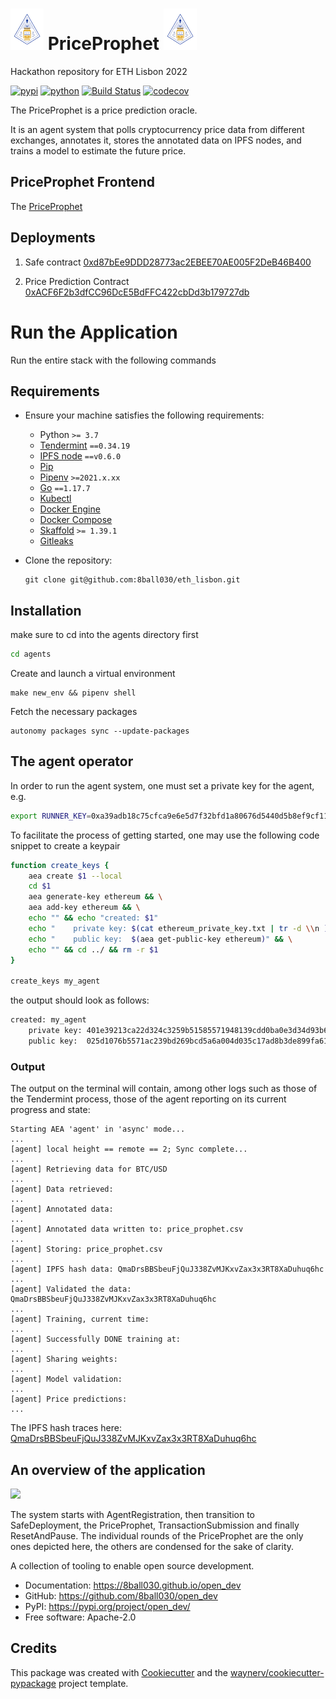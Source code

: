 # ![](./frontend/Logo_ETH_Lisbon.webp) PriceProphet ![](./frontend/Logo_ETH_Lisbon.webp)
Hackathon repository for ETH Lisbon 2022


[![pypi](https://img.shields.io/pypi/v/open_dev.svg)](https://pypi.org/project/open_dev/)
[![python](https://img.shields.io/pypi/pyversions/open_dev.svg)](https://pypi.org/project/open_dev/)
[![Build Status](https://github.com/8ball030/open_dev/actions/workflows/dev.yml/badge.svg)](https://github.com/8ball030/open_dev/actions/workflows/dev.yml)
[![codecov](https://codecov.io/gh/8ball030/open_dev/branch/main/graphs/badge.svg)](https://codecov.io/github/8ball030/open_dev)

The PriceProphet is a price prediction oracle.

It is an agent system that polls cryptocurrency price data from different exchanges, annotates it, stores the annotated data on IPFS nodes, and trains a model to estimate the future price. 


## PriceProphet Frontend

   The [PriceProphet](http://146.190.230.176:3000/)

## Deployments

1. Safe contract
   [0xd87bEe9DDD28773ac2EBEE70AE005F2DeB46B400](https://cronoscan.com/address/0xd87bee9ddd28773ac2ebee70ae005f2deb46b400)

2. Price Prediction Contract
   [0xACF6F2b3dfCC96DcE5BdFFC422cbDd3b179727db](https://cronoscan.com/address/0xacf6f2b3dfcc96dce5bdffc422cbdd3b179727db)


# Run the Application
Run the entire stack with the following commands


## Requirements

- Ensure your machine satisfies the following requirements:

    - Python `>= 3.7`
    - [Tendermint](https://docs.tendermint.com/master/introduction/install.html) `==0.34.19`
    - [IPFS node](https://docs.ipfs.io/install/command-line/#official-distributions) `==v0.6.0`
    - [Pip](https://pip.pypa.io/en/stable/installation/)
    - [Pipenv](https://pipenv.pypa.io/en/latest/install/) `>=2021.x.xx`
    - [Go](https://go.dev/doc/install) `==1.17.7`
    - [Kubectl](https://kubernetes.io/docs/tasks/tools/)
    - [Docker Engine](https://docs.docker.com/engine/install/)
    - [Docker Compose](https://docs.docker.com/compose/install/)
    - [Skaffold](https://skaffold.dev/docs/install/#standalone-binary) `>= 1.39.1`
    - [Gitleaks](https://github.com/zricethezav/gitleaks/releases/latest)

- Clone the repository:

      git clone git@github.com:8ball030/eth_lisbon.git


## Installation

make sure to cd into the agents directory first
```bash
cd agents
```

Create and launch a virtual environment
```
make new_env && pipenv shell
```

Fetch the necessary packages
```
autonomy packages sync --update-packages
```


## The agent operator

In order to run the agent system, one must set a private key for the agent, e.g.

```bash
export RUNNER_KEY=0xa39adb18c75cfca9e6e5d7f32bfd1a80676d5440d5b8ef9cf11c818b8167a003
```

To facilitate the process of getting started, one may use the following code snippet to create a keypair

```bash
function create_keys {
    aea create $1 --local
    cd $1
    aea generate-key ethereum && \
    aea add-key ethereum && \
    echo "" && echo "created: $1"
    echo "    private key: $(cat ethereum_private_key.txt | tr -d \\n )" && \
    echo "    public key:  $(aea get-public-key ethereum)" && \
    echo "" && cd ../ && rm -r $1
}

create_keys my_agent
```

the output should look as follows:

```bash
created: my_agent
    private key: 401e39213ca22d324c3259b51585571948139cdd0ba0e3d34d93b61bbea292b5
    public key:  025d1076b5571ac239bd269bcd5a6a004d035c17ad8b3de899fa6144e8f57d3310
```

### Output

The output on the terminal will contain, among other logs such as those of the Tendermint process, those of the agent reporting on its current progress and state:

```
Starting AEA 'agent' in 'async' mode...
...
[agent] local height == remote == 2; Sync complete...
...
[agent] Retrieving data for BTC/USD
...
[agent] Data retrieved:
...
[agent] Annotated data:
...
[agent] Annotated data written to: price_prophet.csv
...
[agent] Storing: price_prophet.csv
...
[agent] IPFS hash data: QmaDrsBBSbeuFjQuJ338ZvMJKxvZax3x3RT8XaDuhuq6hc
...
[agent] Validated the data: QmaDrsBBSbeuFjQuJ338ZvMJKxvZax3x3RT8XaDuhuq6hc
...
[agent] Training, current time:
...
[agent] Successfully DONE training at:
...
[agent] Sharing weights:
...
[agent] Model validation:
...
[agent] Price predictions:
...
```

The IPFS hash traces here: [QmaDrsBBSbeuFjQuJ338ZvMJKxvZax3x3RT8XaDuhuq6hc](https://gateway.autonolas.tech/ipfs/QmaDrsBBSbeuFjQuJ338ZvMJKxvZax3x3RT8XaDuhuq6hc)


## An overview of the application


[![](https://mermaid.ink/img/pako:eNqNlL9ugzAQh18FeU5egKESLR06tEUQtQvLBV_AKtjUf4YoybvXhVQxBpMyWcd9389GnE-kEhRJTGoJfRPt0pKXPLKPMvuxlNTIdY41U1qCZoIn-4olfT-2zd6OZeR0XHiyAg6YYt-KY2e5dVO03T6c0_e357OHueYhyAvJJKswk6Jv8No75R1xjt8GlU5BQy7MzeXXHSThXGjQ6DAhYkE_nNQ3uCfVQuJ_-gPuKe-IP6BldL7teX9APOMd904C46_2P2rvAQG5J3DUn8jqRhcNSMbrdSLgnhsc_WC47tT-cnexQMaSxknJJFJWeQEhJhDhOaZfnyvw9Qv94Y8_4Vdal6bNwQuz75hS_h2xFDDf-w0OZ-WoUGdgFCaPTy9LATfLZMotlnA6kH_j6pTc6Q7eZ2RDOpQdMGpvy9NvuSS6wQ5LEtslBflVkpJfbB8YLYojr0ispcENMf0wCAzsKToSH6BVePkBJgbmIA?type=png)](https://mermaid.live/edit#pako:eNqNlL9ugzAQh18FeU5egKESLR06tEUQtQvLBV_AKtjUf4YoybvXhVQxBpMyWcd9389GnE-kEhRJTGoJfRPt0pKXPLKPMvuxlNTIdY41U1qCZoIn-4olfT-2zd6OZeR0XHiyAg6YYt-KY2e5dVO03T6c0_e357OHueYhyAvJJKswk6Jv8No75R1xjt8GlU5BQy7MzeXXHSThXGjQ6DAhYkE_nNQ3uCfVQuJ_-gPuKe-IP6BldL7teX9APOMd904C46_2P2rvAQG5J3DUn8jqRhcNSMbrdSLgnhsc_WC47tT-cnexQMaSxknJJFJWeQEhJhDhOaZfnyvw9Qv94Y8_4Vdal6bNwQuz75hS_h2xFDDf-w0OZ-WoUGdgFCaPTy9LATfLZMotlnA6kH_j6pTc6Q7eZ2RDOpQdMGpvy9NvuSS6wQ5LEtslBflVkpJfbB8YLYojr0ispcENMf0wCAzsKToSH6BVePkBJgbmIA)

The system starts with AgentRegistration, then transition to SafeDeployment, the PriceProphet, TransactionSubmission and finally ResetAndPause. The individual rounds of the PriceProphet are the only ones depicted here, the others are condensed for the sake of clarity.


A collection of tooling to enable open source development.

* Documentation: <https://8ball030.github.io/open_dev>
* GitHub: <https://github.com/8ball030/open_dev>
* PyPI: <https://pypi.org/project/open_dev/>
* Free software: Apache-2.0


## Credits

This package was created with [Cookiecutter](https://github.com/audreyr/cookiecutter) and the [waynerv/cookiecutter-pypackage](https://github.com/waynerv/cookiecutter-pypackage) project template.
